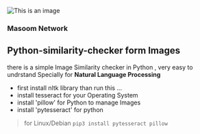 ![This is an image](https://sajeel.cf/IMAGES/MasoomGroup.png)

### Masoom Network

## Python-similarity-checker form Images
there is a simple Image Similarity checker in Python , very easy to undrstand 
Specially for **Natural Language Processing**  

- first install nltk library than run this ...
- install tesseract for your Operating System
- install 'pillow' for Python to manage Images
- install 'pytesseract' for python 

> for Linux/Debian
`pip3 install pytesseract pillow`

